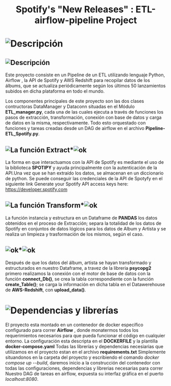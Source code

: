 # <h1 align="center"> Spotify's "New Releases" : ETL-airflow-pipeline Project </h1>
# ![Descripción](https://img.shields.io/badge/Spotify's_"New_Releases"_:_ETL-airflow-pipeline_Project-20B2AA?style=for-the-badge) #


## ![Descripción](https://img.shields.io/badge/DESCRIPCION-20B2AA?style=flat-square) ##

Este proyecto consiste en un Pipeline de un ETL utilizando lenguaje Python, Airflow , la API de Spotify y AWS Redshift para recopilar datos de los álbums, que se actualiza periódicamente según los últimos 50 lanzamientos subidos en dicha plataforma en todo el mundo.

Los componentes principales de este proyecto son las dos clases contructoras DataManager y Dataconn situadas en el Módulo __ETL_manager.py__, cada una de las cuales ejecuta a través de funciones los pasos de extracción, transformación, conexión con base de datos y carga de datos en la misma, respectivamente. 
Todo esto orquestado con funciones y tareas creadas desde un DAG de airflow en el archivo __Pipeline-ETL_Spotify.py__.


##  ![La función Extract ](https://img.shields.io/badge/LA_FUNCION_EXTRACT-8A2BE2)*![ok ](https://img.shields.io/badge/data_exctract()-orange) #

La forma en que interactuamos con la API de Spotify es mediante el uso de la biblioteca __SPOTIPY__ y ayuda principalmente con la autenticación de la API.Una vez que se han extraído los datos, se almacenan en un diccionario de python.
Se puede conseguir las credenciales de la API de Spotyfy en el siguiente link
Generate your Spotify API access keys here: https://developer.spotify.com

## ![La función Transform ](https://img.shields.io/badge/LA_FUNCION_TRANSFORM-8A2BE2)*![ok ](https://img.shields.io/badge/data__trasnform()-orange) #

La función instancia y estructura en un Dataframe de __PANDAS__ los datos obtenidos en el proceso de Extracción; separa la totalidad de los datos de Spotify en conjuntos de datos lógicos para los datos de Album y Artista y se realiza un limpieza y trasformación de los mismos, según el caso.

## ![ok ](https://img.shields.io/badge/LA_FUNCION_LOAD-8A2BE2)*![ok ](https://img.shields.io/badge/data__upload()-orange) #

Después de que los datos del álbum, artista se hayan transformado y estructurados en nuestro Dataframe, a travez de la libreria __psycopg2__ primero realizamos la conexión con el motor de base de datos con la función __connect_Db()__, se crea la tabla correspondiente con la función __create_Table()__; se carga la información en dicha tabla en el Datawerehouse de __AWS-Redshift__, con __upload_data()__.


# ![Dependencias y librerías ](https://img.shields.io/badge/Dependencias_y_Librerías-56B2A7-style=plastic) #

El proyecto esta montado en un contenedor de docker específico configurado para correr __Airflow__ , donde monatermos todos los 
requerimientos necesarios para que pueda funcionar el código en cualquier entorno.
La configuración esta descripta en el __DOCKERFILE__ y la plantilla __docker-compose.yaml__
Todas las librerías y dependencias necesiarias que utilizamos en el proyecto estan en el archivo __requirements.txt__
Simplemente situandonos en la carpeta del proyecto y escribiendo el comando *docker compose up --build*, daremos inicio a la construcción del contenedor con todas las configuraciones, dependencias y librerias necesarias para correr Nuestro DAG de tareas en airflow, expuesta su interfaz gráfica en el puerto *localhost:8080*.


